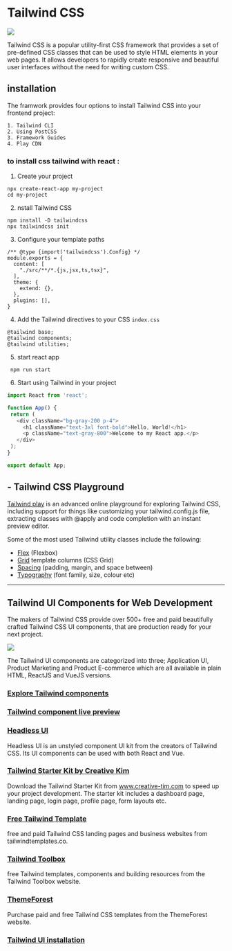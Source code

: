 # Tailwind CSS

![](https://miro.medium.com/v2/resize:fit:644/1*d7Xs5RnaqcQtKzbNrAOAYA.png)

Tailwind CSS is a popular utility-first CSS framework that provides a set of pre-defined CSS classes that can be used to style HTML elements in your web pages. It allows developers to rapidly create responsive and beautiful user interfaces without the need for writing custom CSS.

## installation

The framwork provides four options to install Tailwind CSS into your frontend project:

    1. Tailwind CLI
    2. Using PostCSS
    3. Framework Guides
    4. Play CDN

### to install css tailwind with react : 

1. Create your project

```
npx create-react-app my-project
cd my-project
```
2. nstall Tailwind CSS

```
npm install -D tailwindcss
npx tailwindcss init
```

3. Configure your template paths

```
/** @type {import('tailwindcss').Config} */
module.exports = {
  content: [
    "./src/**/*.{js,jsx,ts,tsx}",
  ],
  theme: {
    extend: {},
  },
  plugins: [],
}
```
4. Add the Tailwind directives to your CSS `index.css`

```
@tailwind base;
@tailwind components;
@tailwind utilities;
```

5. start react app

```
 npm run start

 ```
 6. Start using Tailwind in your project
 ```js
import React from 'react';

function App() {
  return (
    <div className="bg-gray-200 p-4">
      <h1 className="text-3xl font-bold">Hello, World!</h1>
      <p className="text-gray-800">Welcome to my React app.</p>
    </div>
  );
}

export default App;

 ```

 ## - Tailwind CSS Playground

  [Tailwind play](https://play.tailwindcss.com/)
  is an advanced online playground for exploring Tailwind CSS, including support for things like customizing your tailwind.config.js file, extracting classes with @apply and code completion with an instant preview editor.

  Some of the most used Tailwind utility classes include the following:
  - [Flex](https://tailwindcss.com/docs/flex) (Flexbox)
  - [Grid](https://tailwindcss.com/docs/grid-template-columns) template columns (CSS Grid)
  - [Spacing](https://tailwindcss.com/docs/padding) (padding, margin, and space between)
  - [Typography](https://tailwindcss.com/docs/font-family) (font family, size, colour etc)
  --- 
  ## Tailwind UI Components for Web Development
  The makers of Tailwind CSS provide over 500+ free and paid beautifully crafted Tailwind CSS UI components, that are production ready for your next project.

  ![](https://tailwindui.com/img/og-default.png)

  The Tailwind UI components are categorized into three; Application UI, Product Marketing and Product E-commerce which are all available in plain HTML, ReactJS and VueJS versions.
  ### [Explore Tailwind components](https://tailwindui.com/components) 

  ### [Tailwind component live preview](https://tailwindui.com/components/preview) 

  ### [Headless UI](https://headlessui.com/)
  Headless UI is an unstyled component UI kit from the creators of Tailwind CSS. Its UI components can be used with both React and Vue.
### [Tailwind Starter Kit by Creative Kim](https://www.creative-tim.com/learning-lab/tailwind-starter-kit/presentation)
Download the Tailwind Starter Kit from www.creative-tim.com to speed up your project development. The starter kit includes a dashboard page, landing page, login page, profile page, form layouts etc.

### [Free Tailwind Template](https://tailwindtemplates.co/)
free and paid Tailwind CSS landing pages and business websites from tailwindtemplates.co.

### [Tailwind Toolbox](https://www.tailwindtoolbox.com/)
 free Tailwind templates, components and building resources from the Tailwind Toolbox website.

 ### [ThemeForest](https://themeforest.net/search/tailwind)
 Purchase paid and free Tailwind CSS templates from the ThemeForest website.

 ### [Tailwind UI installation](https://tailwindui.com/documentation)